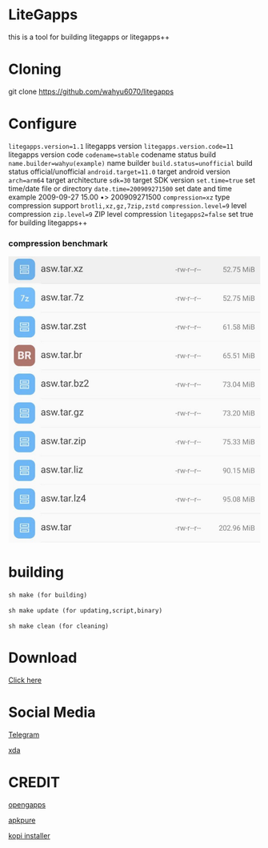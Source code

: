 # LiteGapps
this is a tool for building litegapps or litegapps++

# Cloning
git clone https://github.com/wahyu6070/litegapps
# Configure
`` litegapps.version=1.1 `` litegapps version
`` litegapps.version.code=11 `` litegapps version code
`` codename=stable `` codename status build
`` name.builder=wahyu(example) `` name builder
`` build.status=unofficial `` build status official/unofficial
`` android.target=11.0 `` target android version
`` arch=arm64 `` target architecture
`` sdk=30 `` target SDK version
`` set.time=true `` set time/date file or directory
`` date.time=200909271500 `` set date and time example 2009-09-27 15.00 •> 200909271500
`` compression=xz `` type compression support ``brotli,xz,gz,7zip,zstd``
`` compression.level=9 `` level compression
`` zip.level=9 `` ZIP level compression
`` litegapps2=false `` set true for building litegapps++

### compression benchmark
![Benchmark](/etc/images/compres_lvl.jpg?raw=true "benchmark compression")
# building
``
sh make (for building)
``
 
``
sh make update (for updating,script,binary)
``
 
``
sh make clean (for cleaning)
``
# Download
[Click here](https://wahyu6070.github.io/litegapps)
# Social Media
[Telegram](https://t.me/litegapps)
 
[xda](https://forum.xda-developers.com/t/litegapps-systemless.4146013/)
# CREDIT
[opengapps](https://opengapps.org/)
 
[apkpure](https://apkpure.com/)
 
[kopi installer](https://github.com/wahyu6070/Kopi-installer)
 
